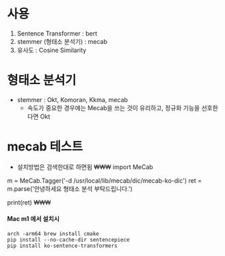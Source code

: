 # 사용 
1. Sentence Transformer : bert 
2. stemmer (형태소 분석기) : mecab
3. 유사도 : Cosine Similarity 


# 형태소 분석기
- stemmer : Okt, Komoran, Kkma, mecab 
    - 속도가 중요한 경우에는 Mecab을 쓰는 것이 유리하고, 정규화 기능을 선호한다면 Okt


# mecab 테스트
- 설치방법은 검색한대로 하면됨
₩₩₩
import MeCab

m = MeCab.Tagger('-d /usr/local/lib/mecab/dic/mecab-ko-dic')
ret = m.parse('안녕하세요 형태소 분석 부탁드립니다.')

print(ret)
₩₩₩


#### Mac m1 에서 설치시
```
arch -arm64 brew install cmake
pip install --no-cache-dir sentencepiece
pip install ko-sentence-transformers
```
